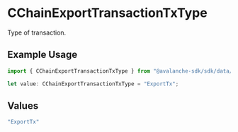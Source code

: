 # CChainExportTransactionTxType

Type of transaction.

## Example Usage

```typescript
import { CChainExportTransactionTxType } from "@avalanche-sdk/sdk/data/models/components";

let value: CChainExportTransactionTxType = "ExportTx";
```

## Values

```typescript
"ExportTx"
```